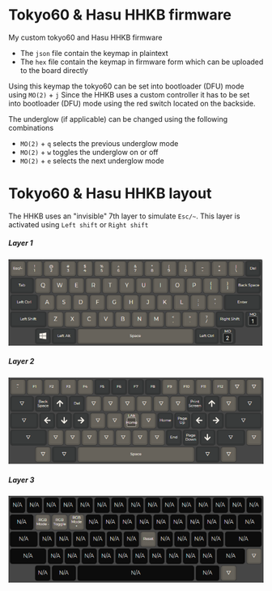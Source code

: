 # Tokyo60 & Hasu HHKB firmware
My custom tokyo60 and Hasu HHKB firmware

* The `json` file contain the keymap in plaintext   
* The `hex` file contain the keymap in firmware form which can be uploaded to the board directly

Using this keymap the tokyo60 can be set into bootloader (DFU) mode using `MO(2)` + `j`
Since the HHKB uses a custom controller it has to be set into bootloader (DFU) mode using the red switch located on the backside.

The underglow (if applicable) can be changed using the following combinations
* `MO(2)` + `q` selects the previous underglow mode
* `MO(2)` + `w` toggles the underglow on or off
* `MO(2)` + `e` selects the next underglow mode

# Tokyo60 & Hasu HHKB layout
The HHKB uses an "invisible" 7th layer to simulate `Esc/~`. This layer is activated using `Left shift` or `Right shift` 

##### Layer 1
![layer 1][layer1]
##### Layer 2
![layer 2][layer2]
##### Layer 3
![layer 3][layer3]

[layer1]: images/layer1.png "Layer 1"
[layer2]: images/layer2.png "Layer 2"
[layer3]: images/layer3.png "Layer 3"